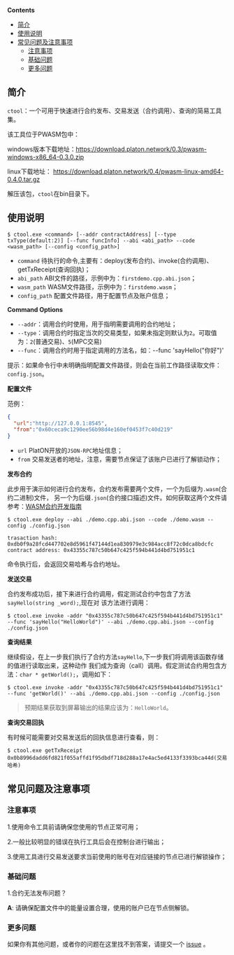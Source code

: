 <!-- START doctoc generated TOC please keep comment here to allow auto update -->
<!-- DON'T EDIT THIS SECTION, INSTEAD RE-RUN doctoc TO UPDATE -->
**Contents**

- [简介](#%E7%AE%80%E4%BB%8B)
- [使用说明](#%E4%BD%BF%E7%94%A8%E8%AF%B4%E6%98%8E)
- [常见问题及注意事项](#%E5%B8%B8%E8%A7%81%E9%97%AE%E9%A2%98%E5%8F%8A%E6%B3%A8%E6%84%8F%E4%BA%8B%E9%A1%B9)
  - [注意事项](#%E6%B3%A8%E6%84%8F%E4%BA%8B%E9%A1%B9)
  - [基础问题](#%E5%9F%BA%E7%A1%80%E9%97%AE%E9%A2%98)
  - [更多问题](#%E6%9B%B4%E5%A4%9A%E9%97%AE%E9%A2%98)

<!-- END doctoc generated TOC please keep comment here to allow auto update -->


## 简介 

`ctool`：一个可用于快速进行合约发布、交易发送（合约调用）、查询的简易工具集。

该工具位于PWASM包中：

windows版本下载地址：https://download.platon.network/0.3/pwasm-windows-x86_64-0.3.0.zip

linux下载地址： https://download.platon.network/0.4/pwasm-linux-amd64-0.4.0.tar.gz

解压该包，`ctool`在bin目录下。

## 使用说明

```
$ ctool.exe <command> [--addr contractAddress] [--type txType(default:2)] [--func funcInfo] --abi <abi_path> --code <wasm_path> [--config <config_path>]
```

* `command` 待执行的命令,主要有：deploy(发布合约)、invoke(合约调用)、getTxReceipt(查询回执)；
* `abi_path` ABI文件的路径，示例中为：`firstdemo.cpp.abi.json`；
* `wasm_path` WASM文件路径，示例中为：`firstdemo.wasm`；
* `config_path` 配置文件路径，用于配置节点及账户信息；

**Command Options**

* `--addr`：调用合约时使用，用于指明需要调用的合约地址；
* `--type`：调用合约时指定当次的交易类型，如果未指定则默认为`2`。可取值为：`2`(普通交易)、`5`(MPC交易)
* `--func`：调用合约时用于指定调用的方法名，如：--func 'sayHello("你好")'

提示：如果命令行中未明确指明配置文件路径，则会在当前工作路径读取文件：`config.json`。 

**配置文件**

范例：

```JSON
{
  "url":"http://127.0.0.1:8545",
  "from":"0x60ceca9c1290ee56b98d4e160ef0453f7c40d219"
}
```

- `url` PlatON开放的`JSON-RPC`地址信息； 
- `from` 交易发送者的地址，注意，需要节点保证了该账户已进行了解锁动作；

**发布合约**

此步用于演示如何进行合约发布，合约发布需要两个文件，一个为后缀为`.wasm`(合约二进制)文件，
另一个为后缀`.json`(合约接口描述)文件。如何获取这两个文件请参考：[WASM合约开发指南](zh-cn/development/[Chinese-Simplified]-Wasm合约开发指南)


```shell
$ ctool.exe deploy --abi ./demo.cpp.abi.json --code ./demo.wasm --config ./config.json
```

```
trasaction hash: 0xdb0f9a28fcd447702e8d5961f47144d1ea830979e3c984acc8f72c0dca8bdcfc
contract address: 0x43355c787c50b647c425f594b441d4bd751951c1
```

命令执行后，会返回交易哈希与合约地址。

**发送交易**

合约发布成功后，接下来进行合约调用，假定测试合约中包含了方法`sayHello(string _word);`,现在对
该方法进行调用：


```shell 
$ ctool.exe invoke -addr "0x43355c787c50b647c425f594b441d4bd751951c1" --func 'sayHello("HelloWorld")' --abi ./demo.cpp.abi.json --config ./config.json
```

**查询结果**

继续假设，在上一步我们执行了合约方法`sayHello`,下一步我们将调用该函数存储的值进行读取出来，这种动作
我们成为查询（call）调用。假定测试合约用包含方法：`char * getWorld();`，调用如下：


```shell 
$ ctool.exe invoke -addr "0x43355c787c50b647c425f594b441d4bd751951c1" --func 'getWorld()' --abi ./demo.cpp.abi.json --config ./config.json
```

> 预期结果获取到屏幕输出的结果应该为：`HelloWorld`。

**查询交易回执**

有时候可能需要对交易发送后的回执信息进行查看，则：


```shell 
$ ctool.exe getTxReceipt 0x0b8996dadd6fd821f055affd1f95dbdf718d288a17e4ac5ed4133f3393bca44d(交易哈希)
```


## 常见问题及注意事项

### 注意事项

1.使用命令工具前请确保您使用的节点正常可用；

2.一般比较明显的错误在执行工具后会在控制台进行输出；

3.使用工具进行交易发送要求当前使用的账号在对应链接的节点已进行解锁操作；

### 基础问题

1.合约无法发布问题？

**A**: 请确保配置文件中的能量设置合理，使用的账户已在节点侧解锁。


### 更多问题

如果你有其他问题，或者你的问题在这里找不到答案，请提交一个 [issue](https://github.com/PlatONnetwork/PlatON-Go/issues/new) 。














